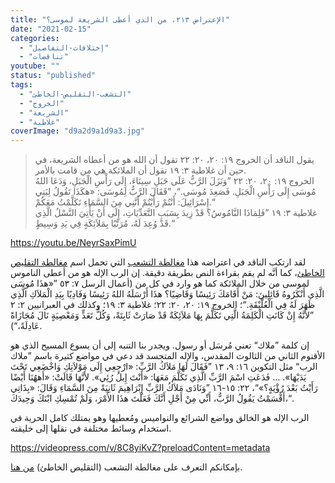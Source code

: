 ```yaml
---
title: "الإعتراض ٢١٣، من الذي أعطى الشريعة لموسى؟"
date: "2021-02-15"
categories: 
  - "إختلافات-التفاصيل"
  - "تناقضات"
youtube: ""
status: "published"
tags: 
  - "التشعب-التقليص-الخاطئ"
  - "الخروج"
  - "الشريعة"
  - "غلاطية"
coverImage: "d9a2d9a1d9a3.jpg"
---
```


> يقول الناقد أن الخروج ١٩: ٢٠، ٢٠: ٢٢ تقول أن الله هو من أعطاه الشريعة، في حين أن غلاطية ٣: ١٩ تقول أن الملائكة هي من قامت بالأمر.  
> الخروج ١٩: ٢٠، ٢٠: ٢٢ ”وَنَزَلَ الرَّبُّ عَلَى جَبَلِ سِينَاءَ، إِلَى رَأْسِ الْجَبَلِ، وَدَعَا اللهُ مُوسَى إِلَى رَأْسِ الْجَبَلِ. فَصَعِدَ مُوسَى.“، ”فَقَالَ الرَّبُّ لِمُوسَى: «هكَذَا تَقُولُ لِبَنِي إِسْرَائِيلَ: أَنْتُمْ رَأَيْتُمْ أَنَّنِي مِنَ السَّمَاءِ تَكَلَّمْتُ مَعَكُمْ.“  
> غلاطية ٣: ١٩ ”فَلِمَاذَا النَّامُوسُ؟ قَدْ زِيدَ بِسَبَبِ التَّعَدِّيَاتِ، إِلَى أَنْ يَأْتِيَ النَّسْلُ الَّذِي قَدْ وُعِدَ لَهُ، مُرَتَّبًا بِمَلاَئِكَةٍ فِي يَدِ وَسِيطٍ.“

https://youtu.be/NeyrSaxPimU

لقد ارتكب الناقد في اعتراضه هذا [مغالطة التشعب](https://reasonofhope.com/2019/07/25/bifurcation/) التي تحمل اسم [مغالطة التقليص الخاطئ](https://reasonofhope.com/2019/07/25/bifurcation/)، كما أنَّه لم يقم بقراءة النص بطريقة دقيقة. إن الرب الإله هو من أعطى الناموس لموسى من خلال الملائكة كما هو وارد في كل من (أعمال الرسل ٧: ٥٣ ”«هذَا مُوسَى الَّذِي أَنْكَرُوهُ قَائِلِينَ: مَنْ أَقَامَكَ رَئِيسًا وَقَاضِيًا؟ هذَا أَرْسَلَهُ اللهُ رَئِيسًا وَفَادِيًا بِيَدِ الْمَلاَكِ الَّذِي ظَهَرَ لَهُ فِي الْعُلَّيْقَةِ.“؛ الخروج ١٩: ٢٠، ٢٠: ٢٢؛ غلاطية ٣: ١٩؛ وكذلك في العبرانيين ٢: ٢ ”لأَنَّهُ إِنْ كَانَتِ الْكَلِمَةُ الَّتِي تَكَلَّمَ بِهَا مَلاَئِكَةٌ قَدْ صَارَتْ ثَابِتَةً، وَكُلُّ تَعَدٍّ وَمَعْصِيَةٍ نَالَ مُجَازَاةً عَادِلَةً،“).

إن كلمة ”ملاك“ تعني مُرسَل أو رسول. ويجدر بنا التنبه إلى أن يسوع المسيح الذي هو الأقنوم الثاني من الثالوث المقدس، والإله المتجسد قد دعي في مواضع كثيرة باسم ”ملاك الرب“ مثل التكوين ١٦: ٩، ١٣ ”فَقَالَ لَهَا مَلاَكُ الرَّبِّ: «ارْجِعِي إِلَى مَوْلاَتِكِ وَاخْضَعِي تَحْتَ يَدَيْهَا». … فَدَعَتِ اسْمَ الرَّبِّ الَّذِي تَكَلَّمَ مَعَهَا: «أَنْتَ إِيلُ رُئِي». لأَنَّهَا قَالَتْ: «أَههُنَا أَيْضًا رَأَيْتُ بَعْدَ رُؤْيَةٍ؟»“، ٢٢: ١٥-١٦ ”وَنَادَى مَلاَكُ الرَّبِّ إِبْرَاهِيمَ ثَانِيَةً مِنَ السَّمَاءِ وَقَالَ: «بِذَاتِي أَقْسَمْتُ يَقُولُ الرَّبُّ، أَنِّي مِنْ أَجْلِ أَنَّكَ فَعَلْتَ هذَا الأَمْرَ، وَلَمْ تُمْسِكِ ابْنَكَ وَحِيدَكَ،“.

الرب الإله هو الخالق وواضع الشرائع والنواميس ومُعطيها وهو يمتلك كامل الحرية في استخدام وسائط مختلفة في نقلها إلى خليقته.

https://videopress.com/v/8C8yiKvZ?preloadContent=metadata

بإمكانكم التعرف على مغالطة التشعب (التقليص الخاطئ) [من هنا](https://reasonofhope.com/2019/07/25/bifurcation/).

